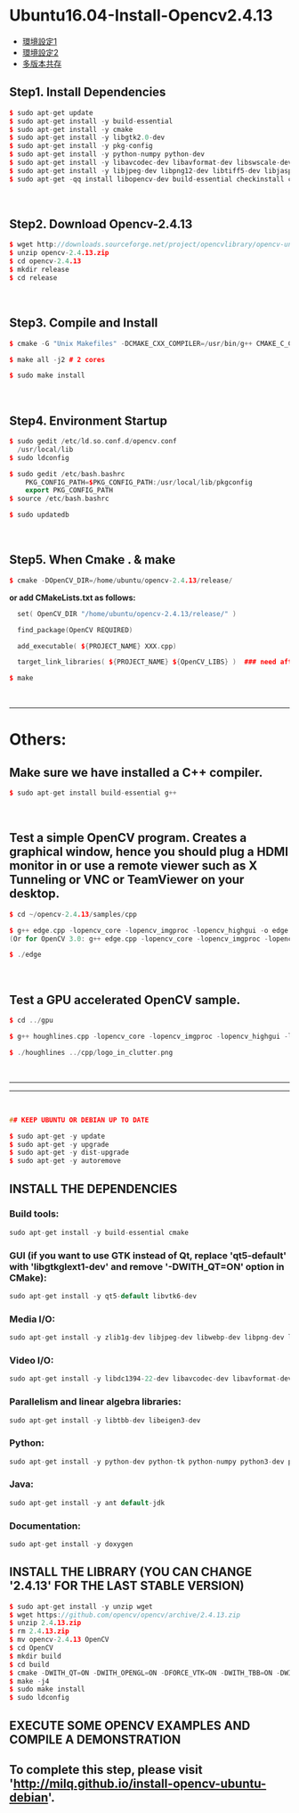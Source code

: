 # Ubuntu16.04-Install-Opencv2.4.13

- [環境設定1](http://blog.csdn.net/woainishifu/article/details/77449373)
- [環境設定2](http://blog.csdn.net/TKchengzi/article/details/52939526)
- [多版本共存](http://www.linuxdiyf.com/linux/30865.html)



## Step1. Install Dependencies
```C++
$ sudo apt-get update
$ sudo apt-get install -y build-essential
$ sudo apt-get install -y cmake
$ sudo apt-get install -y libgtk2.0-dev
$ sudo apt-get install -y pkg-config
$ sudo apt-get install -y python-numpy python-dev
$ sudo apt-get install -y libavcodec-dev libavformat-dev libswscale-dev
$ sudo apt-get install -y libjpeg-dev libpng12-dev libtiff5-dev libjasper-dev
$ sudo apt-get -qq install libopencv-dev build-essential checkinstall cmake pkg-config yasm libjpeg-dev libjasper-dev libavcodec-dev libavformat-dev libswscale-dev libdc1394-22-dev libxine2 libgstreamer0.10-dev libgstreamer-plugins-base0.10-dev libv4l-dev python-dev python-numpy libtbb-dev libqt4-dev libgtk2.0-dev libmp3lame-dev libopencore-amrnb-dev libopencore-amrwb-dev libtheora-dev libvorbis-dev libxvidcore-dev x264 v4l-utils
```
<br/>

## Step2. Download Opencv-2.4.13
```C++
$ wget http://downloads.sourceforge.net/project/opencvlibrary/opencv-unix/2.4.13/opencv-2.4.13.zip
$ unzip opencv-2.4.13.zip
$ cd opencv-2.4.13
$ mkdir release
$ cd release
```
<br/>

## Step3. Compile and Install
```C++
$ cmake -G "Unix Makefiles" -DCMAKE_CXX_COMPILER=/usr/bin/g++ CMAKE_C_COMPILER=/usr/bin/gcc -DCMAKE_BUILD_TYPE=RELEASE -DCMAKE_INSTALL_PREFIX=/usr/local -DWITH_TBB=ON -DBUILD_NEW_PYTHON_SUPPORT=ON -DWITH_V4L=ON -DINSTALL_C_EXAMPLES=ON -DINSTALL_PYTHON_EXAMPLES=ON -DBUILD_EXAMPLES=ON -DWITH_QT=ON -DWITH_OPENGL=ON -DBUILD_FAT_JAVA_LIB=ON -DINSTALL_TO_MANGLED_PATHS=ON -DINSTALL_CREATE_DISTRIB=ON -DINSTALL_TESTS=ON -DENABLE_FAST_MATH=ON -DWITH_IMAGEIO=ON -DBUILD_SHARED_LIBS=OFF -DWITH_GSTREAMER=ON ..

$ make all -j2 # 2 cores

$ sudo make install
```
<br/>

## Step4. Environment Startup
```C++
$ sudo gedit /etc/ld.so.conf.d/opencv.conf
  /usr/local/lib  
$ sudo ldconfig

$ sudo gedit /etc/bash.bashrc 
    PKG_CONFIG_PATH=$PKG_CONFIG_PATH:/usr/local/lib/pkgconfig  
    export PKG_CONFIG_PATH  
$ source /etc/bash.bashrc 

$ sudo updatedb
```
<br/>

## Step5. When Cmake . & make
```C++
$ cmake -DOpenCV_DIR=/home/ubuntu/opencv-2.4.13/release/
```

**or add CMakeLists.txt as follows:**
```C++
  set( OpenCV_DIR "/home/ubuntu/opencv-2.4.13/release/" )

  find_package(OpenCV REQUIRED)

  add_executable( ${PROJECT_NAME} XXX.cpp)

  target_link_libraries( ${PROJECT_NAME} ${OpenCV_LIBS} )  ### need after add_executable or in the end

```
```C++
$ make
```
<br/>

---

# Others:

## Make sure we have installed a C++ compiler.
```C++
$ sudo apt-get install build-essential g++
```
<br/>

## Test a simple OpenCV program. Creates a graphical window, hence you should plug a HDMI monitor in or use a remote viewer such as X Tunneling or VNC or TeamViewer on your desktop.
```C++
$ cd ~/opencv-2.4.13/samples/cpp

$ g++ edge.cpp -lopencv_core -lopencv_imgproc -lopencv_highgui -o edge
(Or for OpenCV 3.0: g++ edge.cpp -lopencv_core -lopencv_imgproc -lopencv_highgui -lopencv_imgcodecs -o edge)

$ ./edge
```
<br/>

## Test a GPU accelerated OpenCV sample.
```C++
$ cd ../gpu

$ g++ houghlines.cpp -lopencv_core -lopencv_imgproc -lopencv_highgui -lopencv_calib3d -lopencv_contrib -lopencv_features2d -lopencv_flann -lopencv_gpu -lopencv_legacy -lopencv_ml -lopencv_objdetect -lopencv_photo -lopencv_stitching -lopencv_superres -lopencv_video -lopencv_videostab -o houghlines

$ ./houghlines ../cpp/logo_in_clutter.png
```
<br/>

---
---
<br/>

```C++
## KEEP UBUNTU OR DEBIAN UP TO DATE

$ sudo apt-get -y update
$ sudo apt-get -y upgrade
$ sudo apt-get -y dist-upgrade
$ sudo apt-get -y autoremove
```

## INSTALL THE DEPENDENCIES

### Build tools:
```C++
sudo apt-get install -y build-essential cmake
```

### GUI (if you want to use GTK instead of Qt, replace 'qt5-default' with 'libgtkglext1-dev' and remove '-DWITH_QT=ON' option in CMake):
```C++
sudo apt-get install -y qt5-default libvtk6-dev
```

### Media I/O:
```C++
sudo apt-get install -y zlib1g-dev libjpeg-dev libwebp-dev libpng-dev libtiff5-dev libjasper-dev libopenexr-dev libgdal-dev
```

### Video I/O:
```C++
sudo apt-get install -y libdc1394-22-dev libavcodec-dev libavformat-dev libswscale-dev libtheora-dev libvorbis-dev libxvidcore-dev libx264-dev yasm libopencore-amrnb-dev libopencore-amrwb-dev libv4l-dev libxine2-dev
```

### Parallelism and linear algebra libraries:
```C++
sudo apt-get install -y libtbb-dev libeigen3-dev
```

### Python:
```C++
sudo apt-get install -y python-dev python-tk python-numpy python3-dev python3-tk python3-numpy
```

### Java:
```C++
sudo apt-get install -y ant default-jdk
```

### Documentation:
```C++
sudo apt-get install -y doxygen
```

## INSTALL THE LIBRARY (YOU CAN CHANGE '2.4.13' FOR THE LAST STABLE VERSION)
```C++
$ sudo apt-get install -y unzip wget
$ wget https://github.com/opencv/opencv/archive/2.4.13.zip
$ unzip 2.4.13.zip
$ rm 2.4.13.zip
$ mv opencv-2.4.13 OpenCV
$ cd OpenCV
$ mkdir build
$ cd build
$ cmake -DWITH_QT=ON -DWITH_OPENGL=ON -DFORCE_VTK=ON -DWITH_TBB=ON -DWITH_GDAL=ON -DWITH_XINE=ON -DBUILD_EXAMPLES=ON ..
$ make -j4
$ sudo make install
$ sudo ldconfig
```

## EXECUTE SOME OPENCV EXAMPLES AND COMPILE A DEMONSTRATION

## To complete this step, please visit 'http://milq.github.io/install-opencv-ubuntu-debian'.

